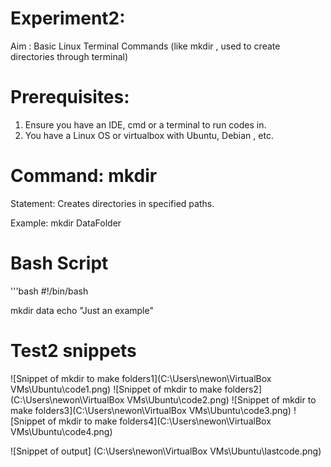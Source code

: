 # Experiment2:


Aim : Basic Linux Terminal Commands (like mkdir , used to create directories through terminal)

# Prerequisites:

1. Ensure you have an IDE, cmd or a terminal to run codes in.
2. You have a Linux OS or virtualbox with Ubuntu, Debian , etc.


# Command: mkdir
Statement: Creates directories in specified paths.

Example: mkdir DataFolder


# Bash Script

'''bash
#!/bin/bash

mkdir data
echo "Just an example"

# Test2 snippets
![Snippet of mkdir to make folders1](C:\Users\newon\VirtualBox VMs\Ubuntu\code1.png)
![Snippet of mkdir to make folders2](C:\Users\newon\VirtualBox VMs\Ubuntu\code2.png)
![Snippet of mkdir to make folders3](C:\Users\newon\VirtualBox VMs\Ubuntu\code3.png)
![Snippet of mkdir to make folders4](C:\Users\newon\VirtualBox VMs\Ubuntu\code4.png)


![Snippet of output] (C:\Users\newon\VirtualBox VMs\Ubuntu\lastcode.png)


 
